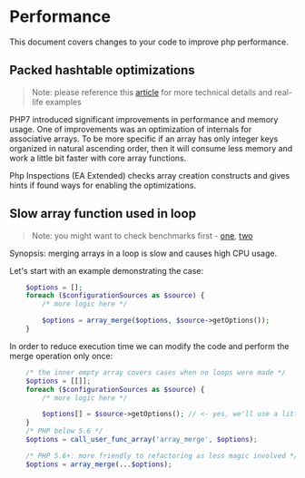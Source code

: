 # Performance
This document covers changes to your code to improve php performance.

## Packed hashtable optimizations

> Note: please reference this [article](https://blog.blackfire.io/php-7-performance-improvements-packed-arrays.html) 
> for more technical details and real-life examples

PHP7 introduced significant improvements in performance and memory usage. One of improvements was an optimization of 
internals for associative arrays. To be more specific if an array has only integer keys organized in natural 
ascending order, then it will consume less memory and work a little bit faster with core array functions.

Php Inspections (EA Extended) checks array creation constructs and gives hints if found ways for enabling the 
optimizations.

## Slow array function used in loop

> Note: you might want to check benchmarks first - [one](https://gist.github.com/Ocramius/8399625), [two](https://github.com/kalessil/phpinspectionsea/issues/138#issuecomment-279457133)

Synopsis: merging arrays in a loop is slow and causes high CPU usage.

Let's start with an example demonstrating the case:
```php
    $options = [];
    foreach ($configurationSources as $source) {
        /* more logic here */

        $options = array_merge($options, $source->getOptions());
    }
```

In order to reduce execution time we can modify the code and perform the merge operation only once:
```php
    /* the inner empty array covers cases when no loops were made */
    $options = [[]];
    foreach ($configurationSources as $source) {
        /* more logic here */

        $options[] = $source->getOptions(); // <- yes, we'll use a little bit more memory
    }
    /* PHP below 5.6 */
    $options = call_user_func_array('array_merge', $options);

    /* PHP 5.6+: more friendly to refactoring as less magic involved */
    $options = array_merge(...$options);
```
